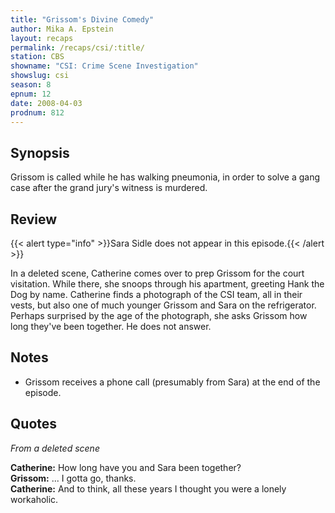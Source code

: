 ```yaml
---
title: "Grissom's Divine Comedy"
author: Mika A. Epstein
layout: recaps
permalink: /recaps/csi/:title/
station: CBS
showname: "CSI: Crime Scene Investigation"
showslug: csi
season: 8
epnum: 12
date: 2008-04-03
prodnum: 812
---
```


## Synopsis

Grissom is called while he has walking pneumonia, in order to solve a gang case after the grand jury's witness is murdered.

## Review

{{< alert type="info" >}}Sara Sidle does not appear in this episode.{{< /alert >}}

In a deleted scene, Catherine comes over to prep Grissom for the court visitation. While there, she snoops through his apartment, greeting Hank the Dog by name. Catherine finds a photograph of the CSI team, all in their vests, but also one of much younger Grissom and Sara on the refrigerator. Perhaps surprised by the age of the photograph, she asks Grissom how long they've been together. He does not answer.

## Notes

* Grissom receives a phone call (presumably from Sara) at the end of the episode.

## Quotes

_From a deleted scene_

**Catherine:** How long have you and Sara been together?\
**Grissom:** ... I gotta go, thanks.\
**Catherine:** And to think, all these years I thought you were a lonely workaholic.
